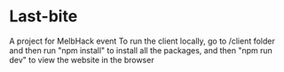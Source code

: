 # Last-bite
A project for MelbHack event
To run the client locally, go to /client folder and then run "npm install" to install all the packages, and then "npm run dev" to view the website in the browser

